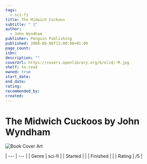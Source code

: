 ```yaml
---
tags:
  - sci-fi
title: The Midwich Cuckoos
subtitle: " 1"
author:
  - John Wyndham
publisher: Penguin Publishing
published: 2008-08-06T15:00:00+01:00
page_count: 
isbn: 
description: ""
coverUrl: https://covers.openlibrary.org/b/olid/-M.jpg
shelf: to-read
owned: true
start_date: 
end_date: 
rating: 
recommended_by: 
created: 
---
```


# The Midwich Cuckoos by John Wyndham

![Book Cover Art](https://covers.openlibrary.org/b/olid/-M.jpg)


| --- | --- |
| Genre | sci-fi |
| Started |  |
| Finished |  |
| Rating | /5 |

